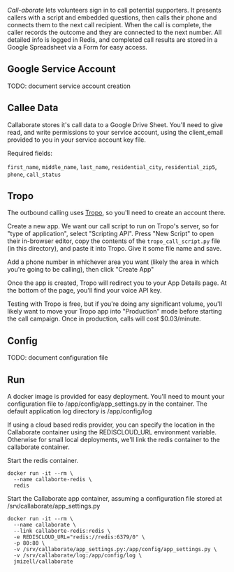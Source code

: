 
_Call-aborate_ lets volunteers sign in to call potential supporters. It presents callers with a script and embedded questions, then calls their phone and connects them to the next call recipient. When the call is complete, the caller records the outcome and they are connected to the next number. All detailed info is logged in Redis, and completed call results are stored in a Google Spreadsheet via a Form for easy access.


Google Service Account
-----------

TODO: document service account creation


Callee Data
-----------

Callaborate stores it's call data to a Google Drive Sheet. You'll need to give read, and write permissions to your service account, using the client_email provided to you in your service account key file.

Required fields:

`first_name`, `middle_name`, `last_name`, `residential_city`, `residential_zip5`, `phone`, `call_status`


Tropo
-----

The outbound calling uses [Tropo](https://www.tropo.com), so you'll need to create an account there.

Create a new app. We want our call script to run on Tropo's server, so for "type of application", select "Scripting API". Press "New Script" to open their in-browser editor, copy the contents of the `tropo_call_script.py` file (in this directory), and paste it into Tropo. Give it some file name and save.

Add a phone number in whichever area you want (likely the area in which you're going to be calling), then click "Create App"

Once the app is created, Tropo will redirect you to your App Details page. At the bottom of the page, you'll find your voice API key.


Testing with Tropo is free, but if you're doing any significant volume, you'll likely want to move your Tropo app into "Production" mode before starting the call campaign. Once in production, calls will cost $0.03/minute.


Config
------

TODO: document configuration file


Run 
---

A docker image is provided for easy deployment. You'll need to mount your configuration file to /app/config/app_settings.py in the container. The default application log directory is /app/config/log

If using a cloud based redis provider, you can specify the location in the Callaborate container using the REDISCLOUD_URL environment variable. Otherwise for small local deployments, we'll link the redis container to the callaborate container.

Start the redis container.

```
docker run -it --rm \
  --name callaborte-redis \
  redis
```

Start the Callaborate app container, assuming a configuration file stored at /srv/callaborate/app_settings.py

```
docker run -it --rm \
  --name callaborate \
  --link callaborte-redis:redis \
  -e REDISCLOUD_URL="redis://redis:6379/0" \
  -p 80:80 \
  -v /srv/callaborate/app_settings.py:/app/config/app_settings.py \
  -v /srv/callaborate/log:/app/config/log \
  jmizell/callaborate
```

